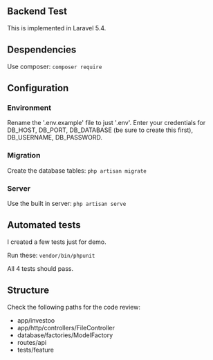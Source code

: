 ## Backend Test

This is implemented in Laravel 5.4.

## Despendencies

Use composer: `composer require`

## Configuration

### Environment

Rename the '.env.example' file to just '.env'. Enter your credentials for DB_HOST, DB_PORT, DB_DATABASE (be sure to create this first), DB_USERNAME, DB_PASSWORD.

### Migration

Create the database tables: `php artisan migrate`

### Server

Use the built in server: `php artisan serve`

## Automated tests

I created a few tests just for demo. 

Run these: `vendor/bin/phpunit`

All 4 tests should pass.

## Structure

Check the following paths for the code review:
* app/investoo
* app/http/controllers/FileController
* database/factories/ModelFactory
* routes/api
* tests/feature
